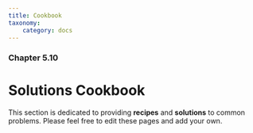 ```yaml
---
title: Cookbook
taxonomy:
    category: docs
---
```


### Chapter 5.10

# Solutions Cookbook

This section is dedicated to providing **recipes** and **solutions** to common problems. Please feel free to edit these pages and add your own.
